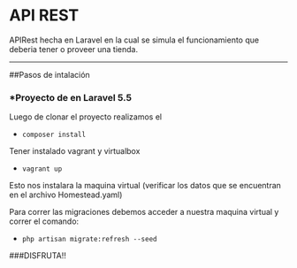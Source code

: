 # API REST

APIRest hecha en Laravel en la cual se simula el funcionamiento que deberia
tener o proveer una tienda.

***
##Pasos de intalación

### *Proyecto de en Laravel 5.5
Luego de clonar el proyecto realizamos el 

* `composer install`

Tener instalado vagrant y virtualbox

* `vagrant up`

Esto nos instalara la maquina virtual (verificar los datos que se encuentran en el 
archivo Homestead.yaml)

Para correr las migraciones debemos acceder a nuestra maquina virtual y correr el 
comando:

* `php artisan migrate:refresh --seed`


###DISFRUTA!!


